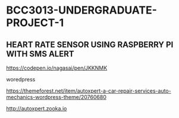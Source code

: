 # BCC3013-UNDERGRADUATE-PROJECT-1

## HEART RATE SENSOR USING RASPBERRY PI WITH SMS ALERT

https://codepen.io/nagasai/pen/JKKNMK




woredpress

https://themeforest.net/item/autoxpert-a-car-repair-services-auto-mechanics-wordpress-theme/20760680

http://autoxpert.zooka.io
